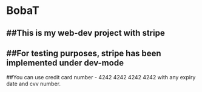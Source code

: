 # BobaT
##This is my web-dev project with stripe
---
##For testing purposes, stripe has been implemented under dev-mode
---
##You can use credit card number - 4242 4242 4242 4242 with any expiry date and cvv number.
